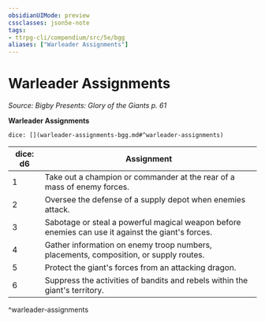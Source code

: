 ```yaml
---
obsidianUIMode: preview
cssclasses: json5e-note
tags:
- ttrpg-cli/compendium/src/5e/bgg
aliases: ["Warleader Assignments"]
---
```

# Warleader Assignments
*Source: Bigby Presents: Glory of the Giants p. 61* 

**Warleader Assignments**

`dice: [](warleader-assignments-bgg.md#^warleader-assignments)`

| dice: d6 | Assignment |
|----------|------------|
| 1 | Take out a champion or commander at the rear of a mass of enemy forces. |
| 2 | Oversee the defense of a supply depot when enemies attack. |
| 3 | Sabotage or steal a powerful magical weapon before enemies can use it against the giant's forces. |
| 4 | Gather information on enemy troop numbers, placements, composition, or supply routes. |
| 5 | Protect the giant's forces from an attacking dragon. |
| 6 | Suppress the activities of bandits and rebels within the giant's territory. |
^warleader-assignments
